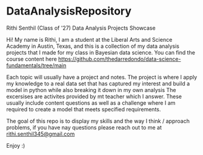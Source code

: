 # DataAnalysisRepository

Rithi Senthil (Class of '27) Data Analysis Projects Showcase

Hi! My name is Rithi, I am a student at the Liberal Arts and Science Academy in Austin, Texas, and this is a collection of my data analysis projects that I made for my class in Bayesian data science. You can find the course content here https://github.com/thedarredondo/data-science-fundamentals/tree/main 

Each topic will usually have a project and notes.
  The project is where I apply my knowledge to a real data set that has captured my interest and build a model in python while also breaking it down in my own analysis
  The excersises are activites provided by mt teacher which I answer. These usually include content questions as well as a challenge where I am required to create a model that meets specified requirements.

The goal of this repo is to display my skills and the way I think / approach problems, if you have nay questions please reach out to me at rithi.senthil345@gmail.com

Enjoy :)
